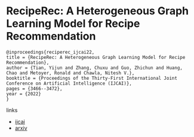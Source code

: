 # RecipeRec: A Heterogeneous Graph Learning Model for Recipe Recommendation

```
@inproceedings{reciperec_ijcai22,
title = {RecipeRec: A Heterogeneous Graph Learning Model for Recipe Recommendation},
author = {Tian, Yijun and Zhang, Chuxu and Guo, Zhichun and Huang, Chao and Metoyer, Ronald and Chawla, Nitesh V.},
booktitle = {Proceedings of the Thirty-First International Joint Conference on Artificial Intelligence (IJCAI)},
pages = {3466--3472},
year = {2022}
}
```

links
- [ijcai](https://www.ijcai.org/Proceedings/2022/481)
- [arxiv](https://arxiv.org/abs/2205.14005)
